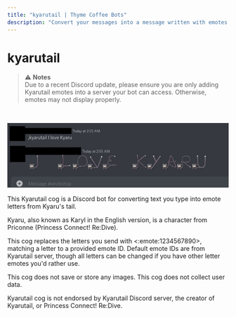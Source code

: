 ```yaml
---
title: "kyarutail | Thyme Coffee Bots"
description: "Convert your messages into a message written with emotes of Kyaru's tail. Kyaru (aka. Karyl) is a character from Princess Connect! Re:Dive."
---
```


# kyarutail

<CogHero cog="kyarutail" :desc="$frontmatter.description" />

> ⚠ **Notes**
> <br>
> Due to a recent Discord update, please ensure you are only adding Kyarutail emotes into a server your bot can access. Otherwise, emotes may not display properly.

<br>

![kyarutail.jpg](./kyarutail.jpg)

This Kyarutail cog is a Discord bot for converting text you type into emote letters from Kyaru's tail.

Kyaru, also known as Karyl in the English version, is a character from Priconne (Princess Connect! Re:Dive).

This cog replaces the letters you send with <:emote:1234567890>, matching a letter to a provided emote ID. Default emote IDs are from Kyarutail server, though all letters can be changed if you have other letter emotes you'd rather use.

This cog does not save or store any images. This cog does not collect user data.

Kyarutail cog is not endorsed by Kyarutail Discord server, the creator of Kyarutail, or Princess Connect! Re:Dive.
